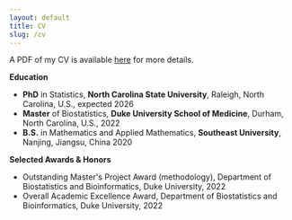 ```yaml
---
layout: default
title: CV
slug: /cv
---
```

<p>  
   A PDF of my CV is available <a href="https://drive.google.com/file/d/1fWT5WNnBpqIcPXy0rGmVVk6eUGiyzW8t/view?usp=sharing" target="_blank">here</a> for more details.
</p>

<b> Education </b>
<p>
<ul>
   <li> <b>PhD</b> in Statistics, <b>North Carolina State University</b>, Raleigh, North Carolina, U.S., expected 2026</li>
   <li> <b>Master</b> of Biostatistics, <b>Duke University School of Medicine</b>, Durham, North Carolina, U.S., 2022</li>
   <li> <b>B.S.</b> in Mathematics and Applied Mathematics, <b>Southeast University</b>, Nanjing, Jiangsu, China 2020</li>
</ul>
</p>

<b> Selected Awards & Honors </b>
<p>
<ul>
   <li> Outstanding Master's Project Award (methodology), Department of Biostatistics and Bioinformatics, Duke University, 2022</li>
   <li> Overall Academic Excellence Award, Department of Biostatistics and Bioinformatics, Duke University, 2022</li>
</ul>
</p>

<br />

